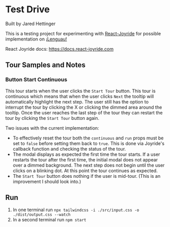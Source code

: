 # Test Drive

Built by Jared Hettinger

This is a testing project for experimenting with [React-Joyride](https://github.com/gilbarbara/react-joyride) for possible implementation on [¡Lenguau!](https://lenguau.com)

React Joyride docs: https://docs.react-joyride.com

## Tour Samples and Notes

### Button Start Continuous

This tour starts when the user clicks the `Start Tour` button. This tour is continuous which means that when the user clicks `Next` the tooltip will automatically highlight the next step. The user still has the option to interrupt the tour by clicking the X or clicking the dimmed area around the tooltip. Once the user reaches the last step of the tour they can restart the tour by clicking the `Start Tour` button again.

Two issues with the current implementation:

- To effectively reset the tour both the `continuous` and `run` props must be set to `false` before setting them back to `true`. This is done via Joyride's callback function and checking the status of the tour.
- The modal displays as expected the first time the tour starts. If a user restarts the tour after the first time, the initial modal does not appear over a dimmed background. The next step does not begin until the user clicks on a blinking dot. At this point the tour continues as expected.
- The `Start Tour` button does nothing if the user is mid-tour. (This is an improvement I should look into.)

## Run

1. In one terminal run `npx tailwindcss -i ./src/input.css -o ./dist/output.css --watch`
1. In a second terminal run `npm start`
